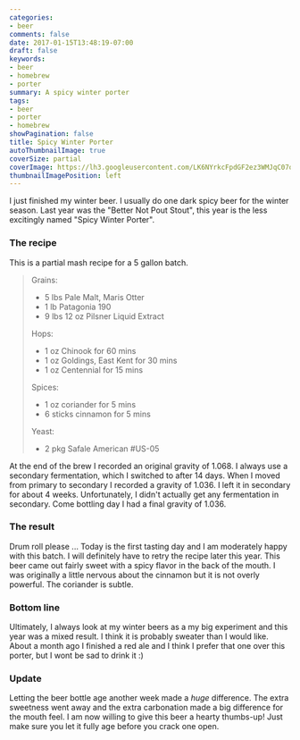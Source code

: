 ```yaml
---
categories:
- beer
comments: false
date: 2017-01-15T13:48:19-07:00
draft: false
keywords:
- beer
- homebrew
- porter
summary: A spicy winter porter
tags:
- beer
- porter
- homebrew
showPagination: false
title: Spicy Winter Porter
autoThumbnailImage: true
coverSize: partial
coverImage: https://lh3.googleusercontent.com/LK6NYrkcFpdGF2ez3WMJqC07oqLL376aYmZpoaHFc1mE33WXo7r9vsVqOGrYjAsP-juN_fJoR0YmoHu6YMbnEfYfqdx_F46M4_q6y7wfTgt96PFDaA0z9NCCJIBpXqsurCHI6awSvGrzqE2j-6c2v0MuC_YWdYcK0FI-SRfrNNmlJVT2sgwVoWEBIHl4aVmS5S1E62NoDwk344mn_ieKxNmj6EqDrFSD167R8AzOmHABJsEYAlFxBmN2lqnxtCKK77JMTtM9ifmzlkjmt4Hy5g7ZymzrZEVRA6y_TwUrXZgVuT3lOr2pXzklYpdueIwyQqIDICqQ9FPDoks81IIOfsbYqUBvhzjasQUZVpfA4rJJmnw04ts7u7Z6AovmbLKLqEHYpiuTd2Aeb_K-0COIWpHIIp6kBvbUAyF_QhfHdCL1VCfuiDaQdizBOI8bQRuxKOI-xXocVP--8wLT1VeWi1eJiKcLoqnkVc275KJ9vhuuW5M6wFImb5BQQGxR2i_9iHOwhBG_BbebCfHebq6ImhR_j-xC1AxsPCvdDGp8s-JRq6H8dtqOU4zC7AV1-d8hYNux2HkOS_5zUvroO5EWwnGSIWYKSSNPjUJhy5DN2_It0I9E8pkiRJkuFX3QyFdDVRU1sKopuviTt5by0pQK44FDNr5m9uKA56G6qHUU3w=w1608-h1606-no
thumbnailImagePosition: left
---
```


I just finished my winter beer.  I usually do one dark spicy beer for the winter
season. Last year was the "Better Not Pout Stout", this year is the less
excitingly named "Spicy Winter Porter".

<!--more-->

### The recipe
This is a partial mash recipe for a 5 gallon batch.

> Grains:
>
> - 5 lbs Pale Malt, Maris Otter
> - 1 lb Patagonia 190
> - 9 lbs 12 oz Pilsner Liquid Extract
>
> Hops:
>
> - 1 oz Chinook for 60 mins
> - 1 oz Goldings, East Kent for 30 mins
> - 1 oz Centennial for 15 mins
>
> Spices:
>
> - 1 oz coriander for 5 mins
> - 6 sticks cinnamon for 5 mins
>
> Yeast:
>
> - 2 pkg Safale American #US-05

At the end of the brew I recorded an original gravity of 1.068. I always use a
secondary fermentation, which I switched to after 14 days.  When I moved from
primary to secondary I recorded a gravity of 1.036.  I left it in secondary for
about 4 weeks.  Unfortunately, I didn't actually get any fermentation in
secondary. Come bottling day I had a final gravity of 1.036.

### The result
Drum roll please ... Today is the first tasting day and I am moderately happy
with this batch. I will definitely have to retry the recipe later this year.
This beer came out fairly sweet with a spicy flavor in the back of the mouth.
I was originally a little nervous about the cinnamon but it is not overly
powerful.  The coriander is subtle.

### Bottom line
Ultimately, I always look at my winter beers as a my big experiment and this
year was a mixed result.  I think it is probably sweater than I would like.
About a month ago I finished a red ale and I think I prefer that one over this
porter, but I wont be sad to drink it :)

### Update
Letting the beer bottle age another week made a _huge_ difference. The extra
sweetness went away and the extra carbonation made a big difference for the
mouth feel.  I am now willing to give this beer a hearty thumbs-up!  Just make
sure you let it fully age before you crack one open.